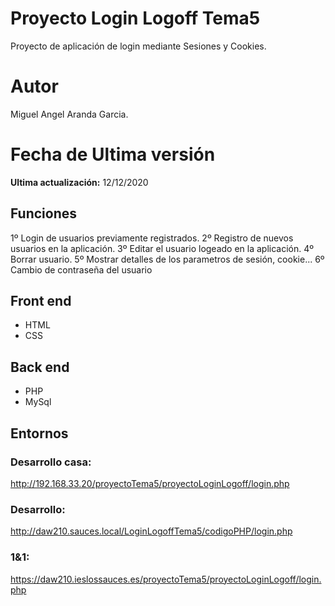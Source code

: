 # Proyecto Login Logoff Tema5

Proyecto de aplicación de login mediante Sesiones y Cookies.


# Autor

Miguel Angel Aranda Garcia.

# Fecha de Ultima versión

**Ultima actualización:** 12/12/2020

## Funciones

1º Login de usuarios previamente registrados.
2º Registro de nuevos usuarios en la aplicación.
3º Editar el usuario logeado en la aplicación.
4º Borrar usuario.
5º Mostrar detalles de los parametros de sesión, cookie...
6º Cambio de contraseña del usuario

## Front end

 - HTML
 - CSS

## Back end

 - PHP
 - MySql

## Entornos
### Desarrollo casa:
http://192.168.33.20/proyectoTema5/proyectoLoginLogoff/login.php

### Desarrollo:
http://daw210.sauces.local/LoginLogoffTema5/codigoPHP/login.php

###  1&1:
https://daw210.ieslossauces.es/proyectoTema5/proyectoLoginLogoff/login.php



